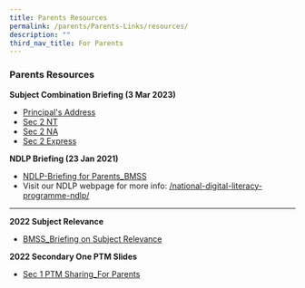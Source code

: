```yaml
---
title: Parents Resources
permalink: /parents/Parents-Links/resources/
description: ""
third_nav_title: For Parents
---
```

###  Parents Resources 

**Subject Combination Briefing (3 Mar 2023)**
* [Principal's Address](/files/Upper%20Sec%20Subject%20Combination%202023.pdf)
* [Sec 2 NT](/files/2023%20Subject%20Combination%20Briefing%202NT%20v2.pdf)
* [Sec 2 NA](/files/2023%20Subject%20Combination%20Briefing%202NA%20v2.pdf)
* [Sec 2 Express](/files/2023%20Subject%20Combination%20Briefing%202EXP%20v2.pdf)

**NDLP Briefing (23 Jan 2021)**

*   [NDLP-Briefing for Parents\_BMSS](/files/pr9.pdf)
*   Visit our NDLP webpage for more info: [/national-digital-literacy-programme-ndlp/](https://bukitmerahsec.moe.edu.sg/national-digital-literacy-programme-ndlp/)

* * *

**2022 Subject Relevance**

*   [BMSS\_Briefing on Subject Relevance](/files/pr1.pdf)

**2022 Secondary One PTM Slides**

*   [Sec 1 PTM Sharing\_For Parents](/files/pr2.pdf)